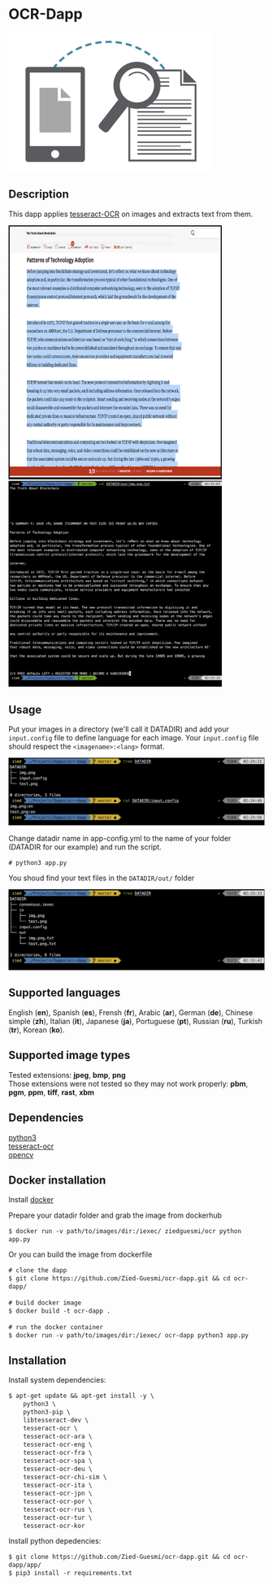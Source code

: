 # OCR-Dapp

<img src="./images/logo.png" width="400">


## Description
This dapp applies [tesseract-OCR](https://github.com/tesseract-ocr/tesseract) on images and extracts text from them.  

<img src="./images/img.png" width="420" height="500"> <img src="./images/text.png" width="420">


## Usage
Put your images in a directory (we'll call it DATADIR) and add your ```input.config``` file to define language for each image. Your ```input.config```
file should respect the ```<imagename>:<lang>``` format.

![screenshot](./images/screenshot-1.png)

Change datadir name in app-config.yml to the name of your folder (DATADIR for our example) and run the script.

    # python3 app.py

You shoud find your text files in the ```DATADIR/out/``` folder

![screenshot](./images/screenshot-2.png)


## Supported languages
English (**en**), Spanish (**es**), Frensh (**fr**), Arabic (**ar**), German (**de**), Chinese simple (**zh**), Italian (**it**), Japanese (**ja**), Portuguese (**pt**), Russian (**ru**), Turkish (**tr**), Korean (**ko**).


## Supported image types
Tested extensions: **jpeg**, **bmp**, **png**  
Those extensions were not tested so they may not work properly: **pbm**, **pgm**, **ppm**, **tiff**, **rast**, **xbm**  

## Dependencies
[python3](https://www.python.org/)  
[tesseract-ocr](https://github.com/tesseract-ocr/tesseract)  
[opencv](https://opencv.org/)


## Docker installation

Install [docker](https://docs.docker.com/install/)

Prepare your datadir folder and grab the image from dockerhub

    $ docker run -v path/to/images/dir:/iexec/ ziedguesmi/ocr python app.py

Or you can build the image from dockerfile

    # clone the dapp
    $ git clone https://github.com/Zied-Guesmi/ocr-dapp.git && cd ocr-dapp/ 

    # build docker image
    $ docker build -t ocr-dapp .

    # run the docker container
    $ docker run -v path/to/images/dir:/iexec/ ocr-dapp python3 app.py


## Installation
Install system dependencies:

    $ apt-get update && apt-get install -y \
        python3 \
        python3-pip \
        libtesseract-dev \
        tesseract-ocr \
        tesseract-ocr-ara \
        tesseract-ocr-eng \
        tesseract-ocr-fra \
        tesseract-ocr-spa \
        tesseract-ocr-deu \
        tesseract-ocr-chi-sim \
        tesseract-ocr-ita \
        tesseract-ocr-jpn \
        tesseract-ocr-por \
        tesseract-ocr-rus \
        tesseract-ocr-tur \
        tesseract-ocr-kor
        
Install python depedencies:

    $ git clone https://github.com/Zied-Guesmi/ocr-dapp.git && cd ocr-dapp/app/
    $ pip3 install -r requirements.txt